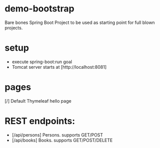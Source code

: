 # demo-bootstrap
Bare bones Spring Boot Project to be used as starting point for full blown projects.

# setup
- execute spring-boot:run goal
- Tomcat server starts at [http://localhost:8081]

# pages
[/] Default Thymeleaf hello page

# REST endpoints:
* [/api/persons] Persons. supports GET/POST
* [/api/books] Books. supports GET/POST/DELETE
